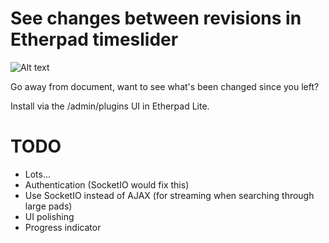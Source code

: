 # See changes between revisions in Etherpad timeslider

![Alt text](http://i.imgur.com/5dqPPFj.png)

Go away from document, want to see what's been changed since you left?

Install via the /admin/plugins UI in Etherpad Lite.

# TODO

* Lots...
* Authentication (SocketIO would fix this)
* Use SocketIO instead of AJAX (for streaming when searching through large pads)
* UI polishing
* Progress indicator
